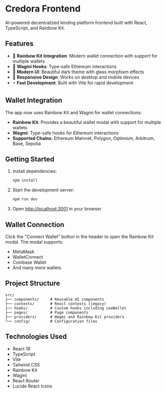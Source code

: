 # Credora Frontend

AI-powered decentralized lending platform frontend built with React, TypeScript, and Rainbow Kit.

## Features

- 🌈 **Rainbow Kit Integration**: Modern wallet connection with support for multiple wallets
- 🔗 **Wagmi Hooks**: Type-safe Ethereum interactions
- 🎨 **Modern UI**: Beautiful dark theme with glass morphism effects
- 📱 **Responsive Design**: Works on desktop and mobile devices
- ⚡ **Fast Development**: Built with Vite for rapid development

## Wallet Integration

The app now uses Rainbow Kit and Wagmi for wallet connections:

- **Rainbow Kit**: Provides a beautiful wallet modal with support for multiple wallets
- **Wagmi**: Type-safe hooks for Ethereum interactions
- **Supported Chains**: Ethereum Mainnet, Polygon, Optimism, Arbitrum, Base, Sepolia

## Getting Started

1. Install dependencies:
   ```bash
   npm install
   ```

2. Start the development server:
   ```bash
   npm run dev
   ```

3. Open [http://localhost:3001](http://localhost:3001) in your browser

## Wallet Connection

Click the "Connect Wallet" button in the header to open the Rainbow Kit modal. The modal supports:

- MetaMask
- WalletConnect
- Coinbase Wallet
- And many more wallets

## Project Structure

```
src/
├── components/     # Reusable UI components
├── contexts/       # React contexts (legacy)
├── hooks/          # Custom hooks including useWallet
├── pages/          # Page components
├── providers/      # Wagmi and Rainbow Kit providers
└── config/         # Configuration files
```

## Technologies Used

- React 18
- TypeScript
- Vite
- Tailwind CSS
- Rainbow Kit
- Wagmi
- React Router
- Lucide React Icons
